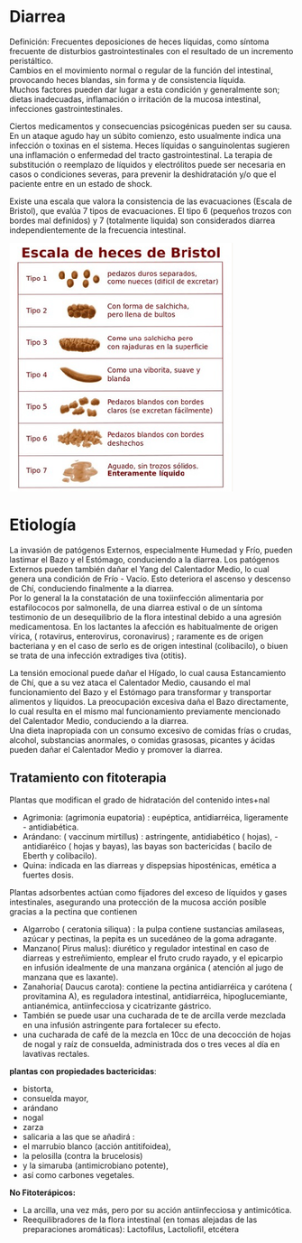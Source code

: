 # Diarrea

Definición:
Frecuentes deposiciones de heces líquidas, como síntoma frecuente de disturbios gastrointestinales con el resultado de un incremento peristáltico.  
Cambios en el movimiento normal o regular de la función del intestinal, provocando heces blandas, sin forma y de consistencia líquida.  
Muchos factores pueden dar lugar a esta condición y generalmente son; dietas inadecuadas, inflamación o irritación de la mucosa intestinal, infecciones gastrointestinales.  

Ciertos medicamentos y consecuencias psicogénicas pueden ser su causa.  
En un ataque agudo hay un súbito comienzo, esto usualmente indica una infección o toxinas en el sistema. Heces líquidas o sanguinolentas sugieren una inflamación o enfermedad del tracto gastrointestinal. La terapia de substitución o reemplazo de líquidos y electrólitos puede ser necesaria en casos o condiciones severas, para prevenir la deshidratación y/o que el paciente entre en un estado de shock.  

Existe una escala que valora la consistencia de las evacuaciones (Escala de Bristol), que evalúa 7 tipos de evacuaciones. El tipo 6 (pequeños trozos con bordes mal definidos) y 7 (totalmente liquida) son considerados diarrea independientemente de la frecuencia intestinal.  

![a](24/1.png)

# Etiología
La invasión de patógenos Externos, especialmente Humedad y Frío, pueden lastimar el Bazo y el Estómago, conduciendo a la diarrea. Los patógenos Externos pueden también dañar el Yang del Calentador Medio, lo cual genera una condición de Frío - Vacío. Esto deteriora el ascenso y descenso de Chí, conduciendo finalmente a la diarrea.  
Por lo general la la constatación de una toxiinfección alimentaria por estafilococos por salmonella, de una diarrea estival o de un síntoma testimonio de un desequilibrio de la flora intestinal debido a una agresión medicamentosa.   En los lactantes la afección es habitualmente de origen vírica, ( rotavirus, enterovirus, coronavirus) ; raramente es de origen bacteriana y en el caso de serlo es de origen intestinal (colibacilo), o biuen se trata de una infección extradiges tiva (otitis).

La tensión emocional puede dañar el Hígado, lo cual causa Estancamiento de Chí, que a su vez ataca el Calentador Medio, causando el mal funcionamiento del Bazo y el Estómago para transformar y transportar alimentos y líquidos. La preocupación excesiva daña el Bazo directamente, lo cual resulta en el mismo mal funcionamiento previamente mencionado del Calentador Medio, conduciendo a la diarrea.  
Una dieta inapropiada con un consumo excesivo de comidas frías o crudas, alcohol, substancias anormales, o comidas grasosas, picantes y ácidas pueden dañar el Calentador Medio y promover la diarrea.  

## Tratamiento con fitoterapia
Plantas que modifican el grado de hidratación del contenido intes+nal
- Agrimonia: (agrimonia eupatoria) : eupéptica, antidiarréica, ligeramente - antidiabética.  
- Arándano: ( vaccinum mirtillus) : astringente, antidiabético ( hojas), - antidiaréico ( hojas y bayas), las bayas son bactericidas ( bacilo de Eberth y colibacilo).  
- Quina: indicada en las diarreas y dispepsias hiposténicas, emética a fuertes dosis.  

Plantas adsorbentes actúan como fijadores del exceso de líquidos y gases intestinales, asegurando una protección de la mucosa acción posible gracias a la pectina que contienen  
- Algarrobo ( ceratonia siliqua) : la pulpa contiene sustancias amilaseas, azúcar y pectinas, la pepita es un sucedáneo de la goma adragante.  
- Manzano( Pirus malus): diurético y regulador intestinal en caso de diarreas y estreñimiento, emplear el fruto crudo rayado, y el epicarpio en infusión idealmente de una manzana orgánica ( atención al jugo de manzana que es laxante).  
- Zanahoria( Daucus carota): contiene la pectina antidiarréica y carótena ( provitamina A), es reguladora intestinal, antidiarréica, hipoglucemiante, antianémica, antiinfecciosa y cicatrizante gástrico.  
- También se puede usar una cucharada de te de arcilla verde mezclada en una infusión astringente para fortalecer su efecto.
- una cucharada de café de la mezcla en 10cc de una decocción de
hojas de nogal y raíz de consuelda, administrada dos o tres veces
al día en lavativas rectales.  

**plantas con propiedades bactericidas**:
- bistorta,
- consuelda mayor,
- arándano
- nogal
- zarza
- salicaria
a las que se añadirá :
- el marrubio blanco (acción antitifoidea),
-  la pelosilla (contra la brucelosis)
- y la simaruba (antimicrobiano potente),
- así como carbones vegetales.  

**No Fitoterápicos:**
- La arcilla, una vez más, pero por su acción antiinfecciosa y antimicótica.
- Reequilibradores de la flora intestinal (en tomas alejadas de las preparaciones aromáticas): Lactofilus, Lactoliofil, etcétera



